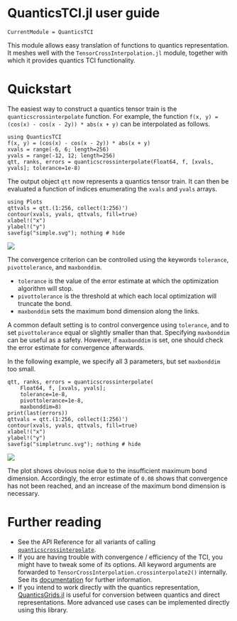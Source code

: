 # QuanticsTCI.jl user guide

```@meta
CurrentModule = QuanticsTCI
```

This module allows easy translation of functions to quantics representation. It meshes well with the `TensorCrossInterpolation.jl` module, together with which it provides quantics TCI functionality.

# Quickstart
The easiest way to construct a quantics tensor train is the `quanticscrossinterpolate` function. For example, the function ``f(x, y) = (cos(x) - cos(x - 2y)) * abs(x + y)`` can be interpolated as follows.

```@example simple
using QuanticsTCI
f(x, y) = (cos(x) - cos(x - 2y)) * abs(x + y)
xvals = range(-6, 6; length=256)
yvals = range(-12, 12; length=256)
qtt, ranks, errors = quanticscrossinterpolate(Float64, f, [xvals, yvals]; tolerance=1e-8)
```
The output object `qtt` now represents a quantics tensor train. It can then be evaluated a function of indices enumerating the `xvals` and `yvals` arrays.

```@example simple
using Plots
qttvals = qtt.(1:256, collect(1:256)')
contour(xvals, yvals, qttvals, fill=true)
xlabel!("x")
ylabel!("y")
savefig("simple.svg"); nothing # hide
```

![](simple.svg)

The convergence criterion can be controlled using the keywords `tolerance`, `pivottolerance`, and `maxbonddim`.
- `tolerance` is the value of the error estimate at which the optimization algorithm will stop.
- `pivottolerance` is the threshold at which each local optimization will truncate the bond.
- `maxbonddim` sets the maximum bond dimension along the links.

A common default setting is to control convergence using `tolerance`, and to set `pivottolerance` equal or slightly smaller than that. Specifying `maxbonddim` can be useful as a safety. However, if `maxbonddim` is set, one should check the error estimate for convergence afterwards.

In the following example, we specify all 3 parameters, but set `maxbonddim` too small.
```@example simple
qtt, ranks, errors = quanticscrossinterpolate(
    Float64, f, [xvals, yvals];
    tolerance=1e-8,
    pivottolerance=1e-8,
    maxbonddim=8)
print(last(errors))
qttvals = qtt.(1:256, collect(1:256)')
contour(xvals, yvals, qttvals, fill=true)
xlabel!("x")
ylabel!("y")
savefig("simpletrunc.svg"); nothing # hide
```
![](simpletrunc.svg)

The plot shows obvious noise due to the insufficient maximum bond dimension. Accordingly, the error estimate of ``0.08`` shows that convergence has not been reached, and an increase of the maximum bond dimension is necessary.

# Further reading

- See the API Reference for all variants of calling [`quanticscrossinterpolate`](@ref).
- If you are having trouble with convergence / efficiency of the TCI, you might have to tweak some of its options. All keyword arguments are forwarded to `TensorCrossInterpolation.crossinterpolate2()` internally. See its [documentation](https://tensors4fields.gitlab.io/tensorcrossinterpolation.jl/dev/documentation/#TensorCrossInterpolation.crossinterpolate2-Union{Tuple{N},%20Tuple{ValueType},%20Tuple{Type{ValueType},%20Any,%20Union{Tuple{Vararg{Int64,%20N}},%20Vector{Int64}}},%20Tuple{Type{ValueType},%20Any,%20Union{Tuple{Vararg{Int64,%20N}},%20Vector{Int64}},%20Vector{Vector{Int64}}}}%20where%20{ValueType,%20N}) for further information.
- If you intend to work directly with the quantics representation, [QuanticsGrids.jl](https://gitlab.com/tensors4fields/QuanticsGrids.jl) is useful for conversion between quantics and direct representations. More advanced use cases can be implemented directly using this library.
